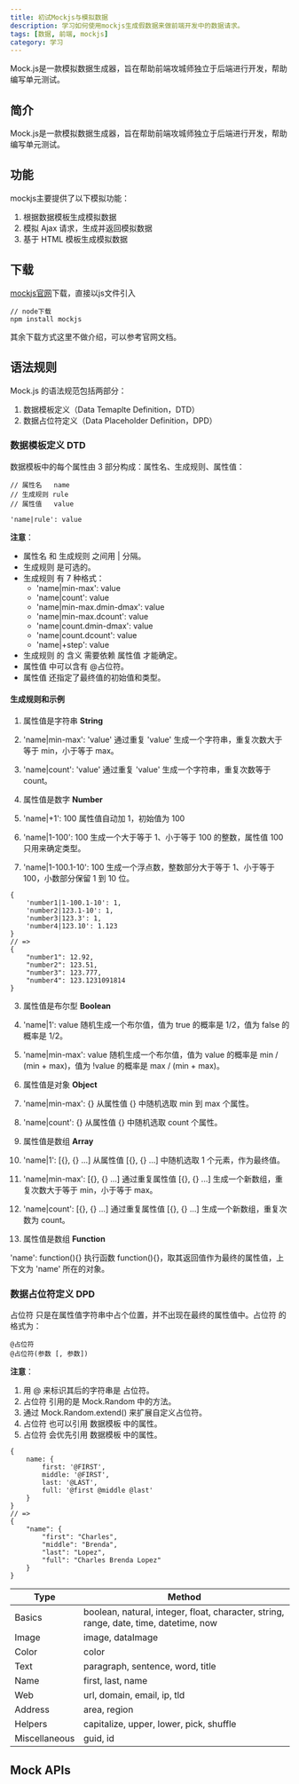 ```yaml
---
title: 初试Mockjs与模拟数据
description: 学习如何使用mockjs生成假数据来做前端开发中的数据请求。
tags: [数据, 前端, mockjs]
category: 学习
---
```


Mock.js是一款模拟数据生成器，旨在帮助前端攻城师独立于后端进行开发，帮助编写单元测试。<!-- more -->

## 简介

Mock.js是一款模拟数据生成器，旨在帮助前端攻城师独立于后端进行开发，帮助编写单元测试。

## 功能

mockjs主要提供了以下模拟功能：

1. 根据数据模板生成模拟数据
2. 模拟 Ajax 请求，生成并返回模拟数据
3. 基于 HTML 模板生成模拟数据

## 下载

[mockjs官网](http://mockjs.com/dist/mock.js)下载，直接以js文件引入

```
// node下载
npm install mockjs
```

其余下载方式这里不做介绍，可以参考官网文档。

## 语法规则

Mock.js 的语法规范包括两部分：

1. 数据模板定义（Data Temaplte Definition，DTD）
2. 数据占位符定义（Data Placeholder Definition，DPD）

### 数据模板定义 DTD

数据模板中的每个属性由 3 部分构成：属性名、生成规则、属性值：

  ```
// 属性名   name
// 生成规则 rule
// 属性值   value

'name|rule': value
  ```

**注意**：

- 属性名 和 生成规则 之间用 | 分隔。
- 生成规则 是可选的。
- 生成规则 有 7 种格式：
  - 'name|min-max': value
  - 'name|count': value
  - 'name|min-max.dmin-dmax': value
  - 'name|min-max.dcount': value
  - 'name|count.dmin-dmax': value
  - 'name|count.dcount': value
  - 'name|+step': value
- 生成规则 的 含义 需要依赖 属性值 才能确定。
- 属性值 中可以含有 @占位符。
- 属性值 还指定了最终值的初始值和类型。

#### 生成规则和示例

1. 属性值是字符串 **String**

  1. 'name|min-max': 'value' 通过重复 'value' 生成一个字符串，重复次数大于等于 min，小于等于 max。
  2. 'name|count': 'value' 通过重复 'value' 生成一个字符串，重复次数等于 count。

2. 属性值是数字 **Number**

  1. 'name|+1': 100 属性值自动加 1，初始值为 100
  2. 'name|1-100': 100 生成一个大于等于 1、小于等于 100 的整数，属性值 100 只用来确定类型。
  3. 'name|1-100.1-10': 100 生成一个浮点数，整数部分大于等于 1、小于等于 100，小数部分保留 1 到 10 位。

```
{
    'number1|1-100.1-10': 1,
    'number2|123.1-10': 1,
    'number3|123.3': 1,
    'number4|123.10': 1.123
}
// =>
{
    "number1": 12.92,
    "number2": 123.51,
    "number3": 123.777,
    "number4": 123.1231091814
}
```

3. 属性值是布尔型 **Boolean**

  1. 'name|1': value 随机生成一个布尔值，值为 true 的概率是 1/2，值为 false 的概率是 1/2。
  2. 'name|min-max': value 随机生成一个布尔值，值为 value 的概率是 min / (min + max)，值为 !value 的概率是 max / (min + max)。

4. 属性值是对象 **Object**

  1. 'name|min-max': {} 从属性值 {} 中随机选取 min 到 max 个属性。
  2. 'name|count': {} 从属性值 {} 中随机选取 count 个属性。

5. 属性值是数组 **Array**

  1. 'name|1': [{}, {} ...] 从属性值 [{}, {} ...] 中随机选取 1 个元素，作为最终值。
  2. 'name|min-max': [{}, {} ...] 通过重复属性值 [{}, {} ...] 生成一个新数组，重复次数大于等于 min，小于等于 max。
  3. 'name|count': [{}, {} ...] 通过重复属性值 [{}, {} ...] 生成一个新数组，重复次数为 count。
6. 属性值是数组 **Function**

'name': function(){} 执行函数 function(){}，取其返回值作为最终的属性值，上下文为 'name' 所在的对象。

### 数据占位符定义 DPD

占位符 只是在属性值字符串中占个位置，并不出现在最终的属性值中。占位符 的格式为：

```
@占位符
@占位符(参数 [, 参数])
```

**注意**：

1. 用 @ 来标识其后的字符串是 占位符。
2. 占位符 引用的是 Mock.Random 中的方法。
3. 通过 Mock.Random.extend() 来扩展自定义占位符。
4. 占位符 也可以引用 数据模板 中的属性。
5. 占位符 会优先引用 数据模板 中的属性。

```
{
    name: {
        first: '@FIRST',
        middle: '@FIRST',
        last: '@LAST',
        full: '@first @middle @last'
    }
}
// =>
{
    "name": {
        "first": "Charles",
        "middle": "Brenda",
        "last": "Lopez",
        "full": "Charles Brenda Lopez"
    }
}
```


Type | Method
--- | --------------------------------
Basics | boolean, natural, integer, float, character, string, range, date, time, datetime, now
Image | image, dataImage
Color | color
Text | paragraph, sentence, word, title
Name | first, last, name
Web | url, domain, email, ip, tld
Address | area, region
Helpers | capitalize, upper, lower, pick, shuffle
Miscellaneous | guid, id

## Mock APIs
